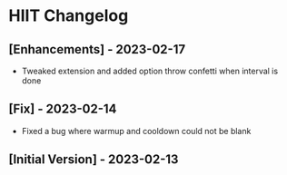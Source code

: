 # HIIT Changelog

## [Enhancements] - 2023-02-17

- Tweaked extension and added option throw confetti when interval is done

## [Fix] - 2023-02-14

- Fixed a bug where warmup and cooldown could not be blank

## [Initial Version] - 2023-02-13
